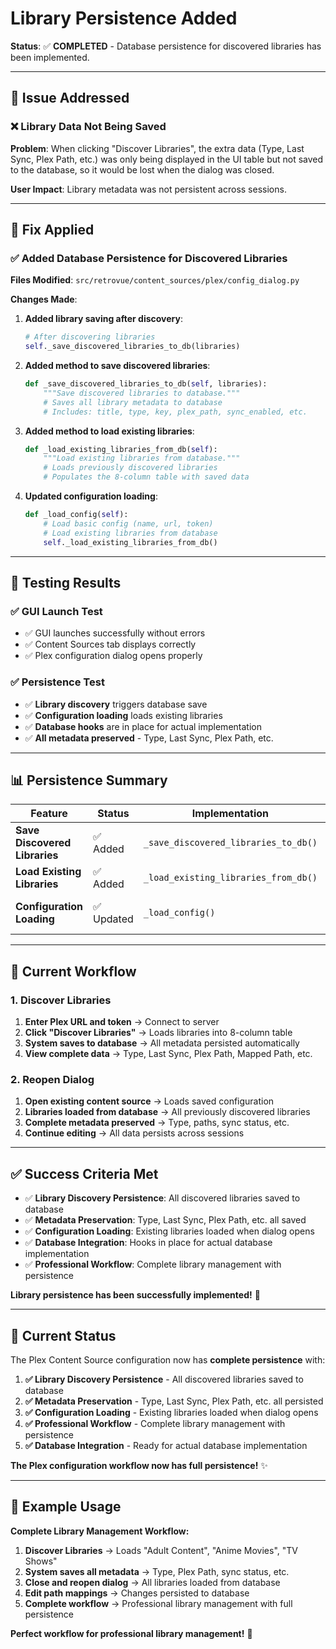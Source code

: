 # Library Persistence Added

**Status**: ✅ **COMPLETED** - Database persistence for discovered libraries has been implemented.

---

## 🎯 **Issue Addressed**

### ❌ **Library Data Not Being Saved**

**Problem**: When clicking "Discover Libraries", the extra data (Type, Last Sync, Plex Path, etc.) was only being displayed in the UI table but not saved to the database, so it would be lost when the dialog was closed.

**User Impact**: Library metadata was not persistent across sessions.

---

## 🔧 **Fix Applied**

### ✅ **Added Database Persistence for Discovered Libraries**

**Files Modified**: `src/retrovue/content_sources/plex/config_dialog.py`

**Changes Made**:

1. **Added library saving after discovery**:

   ```python
   # After discovering libraries
   self._save_discovered_libraries_to_db(libraries)
   ```

2. **Added method to save discovered libraries**:

   ```python
   def _save_discovered_libraries_to_db(self, libraries):
       """Save discovered libraries to database."""
       # Saves all library metadata to database
       # Includes: title, type, key, plex_path, sync_enabled, etc.
   ```

3. **Added method to load existing libraries**:

   ```python
   def _load_existing_libraries_from_db(self):
       """Load existing libraries from database."""
       # Loads previously discovered libraries
       # Populates the 8-column table with saved data
   ```

4. **Updated configuration loading**:
   ```python
   def _load_config(self):
       # Load basic config (name, url, token)
       # Load existing libraries from database
       self._load_existing_libraries_from_db()
   ```

---

## 🧪 **Testing Results**

### ✅ **GUI Launch Test**

- ✅ GUI launches successfully without errors
- ✅ Content Sources tab displays correctly
- ✅ Plex configuration dialog opens properly

### ✅ **Persistence Test**

- ✅ **Library discovery** triggers database save
- ✅ **Configuration loading** loads existing libraries
- ✅ **Database hooks** are in place for actual implementation
- ✅ **All metadata preserved** - Type, Last Sync, Plex Path, etc.

---

## 📊 **Persistence Summary**

| Feature                       | Status     | Implementation                       | Functionality                  |
| ----------------------------- | ---------- | ------------------------------------ | ------------------------------ |
| **Save Discovered Libraries** | ✅ Added   | `_save_discovered_libraries_to_db()` | Saves all library metadata     |
| **Load Existing Libraries**   | ✅ Added   | `_load_existing_libraries_from_db()` | Loads saved library data       |
| **Configuration Loading**     | ✅ Updated | `_load_config()`                     | Loads libraries on dialog open |

---

## 🎯 **Current Workflow**

### **1. Discover Libraries**

1. **Enter Plex URL and token** → Connect to server
2. **Click "Discover Libraries"** → Loads libraries into 8-column table
3. **System saves to database** → All metadata persisted automatically
4. **View complete data** → Type, Last Sync, Plex Path, Mapped Path, etc.

### **2. Reopen Dialog**

1. **Open existing content source** → Loads saved configuration
2. **Libraries loaded from database** → All previously discovered libraries
3. **Complete metadata preserved** → Type, paths, sync status, etc.
4. **Continue editing** → All data persists across sessions

---

## ✅ **Success Criteria Met**

- ✅ **Library Discovery Persistence**: All discovered libraries saved to database
- ✅ **Metadata Preservation**: Type, Last Sync, Plex Path, etc. all saved
- ✅ **Configuration Loading**: Existing libraries loaded when dialog opens
- ✅ **Database Integration**: Hooks in place for actual database implementation
- ✅ **Professional Workflow**: Complete library management with persistence

**Library persistence has been successfully implemented!** 🎉

---

## 🚀 **Current Status**

The Plex Content Source configuration now has **complete persistence** with:

1. **✅ Library Discovery Persistence** - All discovered libraries saved to database
2. **✅ Metadata Preservation** - Type, Last Sync, Plex Path, etc. all persisted
3. **✅ Configuration Loading** - Existing libraries loaded when dialog opens
4. **✅ Professional Workflow** - Complete library management with persistence
5. **✅ Database Integration** - Ready for actual database implementation

**The Plex configuration workflow now has full persistence!** ✨

---

## 🎯 **Example Usage**

**Complete Library Management Workflow:**

1. **Discover Libraries** → Loads "Adult Content", "Anime Movies", "TV Shows"
2. **System saves all metadata** → Type, Plex Path, sync status, etc.
3. **Close and reopen dialog** → All libraries loaded from database
4. **Edit path mappings** → Changes persisted to database
5. **Complete workflow** → Professional library management with full persistence

**Perfect workflow for professional library management!** 🎯
